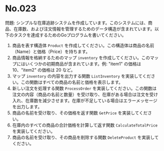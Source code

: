 # No.023

問題: シンプルな在庫追跡システムを作成しています。このシステムには、商品、在庫数、および注文情報を管理するためのデータ構造が含まれています。以下のタスクを達成するためのGoプログラムを書いてください。

1. 商品を表す構造体 `Product` を作成してください。この構造体は商品の名前（Name）と価格（Price）を持ちます。
1. 商品情報を格納するためのマップ `inventory` を作成してください。このマップにはいくつかの初期商品が含まれています。例: "item1" の価格は 10、"item2" の価格は 20 など。
1. マップ `inventory` の内容を出力する関数 `ListInventory` を実装してください。この関数はすべての商品の名前と価格を表示します。
1. 新しい注文を処理する関数 `ProcessOrder` を実装してください。この関数は注文の内容（商品の名前と数量）を受け取り、在庫がある場合は注文を受け入れ、在庫数を減少させます。在庫が不足している場合はエラーメッセージを出力します。
1. 商品の名前を受け取り、その価格を返す関数 `GetPrice` を実装してください。
1. 在庫内のすべての商品の合計価格を計算して返す関数 `CalculateTotalPrice` を実装してください。
1. 商品の名前を受け取り、その商品を削除する関数 `DeleteProduct` を実装してください。
